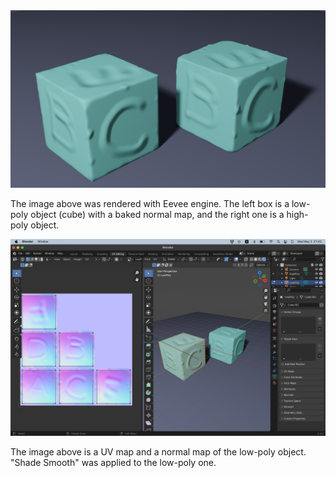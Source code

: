 <img src="./BakeNormalMapTest.png" width=800>

The image above was rendered with Eevee engine. The left box is a low-poly object (cube) with a baked normal map, and the right one is a high-poly object.

<img src="./BakeNormalMapUV.png" width=800>

The image above is a UV map and a normal map of the low-poly object. "Shade Smooth" was applied to the low-poly one. 
